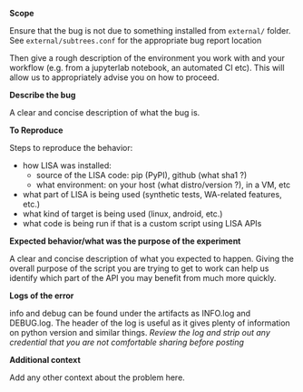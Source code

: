 **Scope**

Ensure that the bug is not due to something installed from ``external/``
folder.  See ``external/subtrees.conf`` for the appropriate bug report location 

Then give a rough description of the environment you work with and your
workflow (e.g. from a jupyterlab notebook, an automated CI etc). This will
allow us to appropriately advise you on how to proceed.

**Describe the bug**

A clear and concise description of what the bug is.

**To Reproduce**

Steps to reproduce the behavior:
* how LISA was installed:
  * source of the LISA code: pip (PyPI), github (what sha1 ?)
  * what environment: on your host (what distro/version ?), in a VM, etc
* what part of LISA is being used (synthetic tests, WA-related features, etc.)
* what kind of target is being used (linux, android, etc.)
* what code is being run if that is a custom script using LISA APIs

**Expected behavior/what was the purpose of the experiment**

A clear and concise description of what you expected to happen.
Giving the overall purpose of the script you are trying to get to work can help
us identify which part of the API you may benefit from much more quickly.

**Logs of the error**

info and debug can be found under the artifacts as INFO.log and DEBUG.log.
The header of the log is useful as it gives plenty of information on python
version and similar things.
*Review the log and strip out any credential that you are not comfortable
sharing before posting*

**Additional context**

Add any other context about the problem here.
